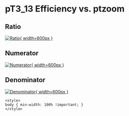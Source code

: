 # pT3_13 Efficiency vs. ptzoom

## Ratio

[![Ratio](../mtv/var/pT3_13_eff_ptzoom.png){ width=600px }](../mtv/var/pT3_13_eff_ptzoom.pdf)

## Numerator

[![Numerator](../mtv/num/pT3_13_eff_ptzoom_num.png){ width=600px }](../mtv/num/pT3_13_eff_ptzoom_num.pdf)

## Denominator

[![Denominator](../mtv/den/pT3_13_eff_ptzoom_den.png){ width=600px }](../mtv/den/pT3_13_eff_ptzoom_den.pdf)


``` {=html}
<style>
body { min-width: 100% !important; }
</style>
```

